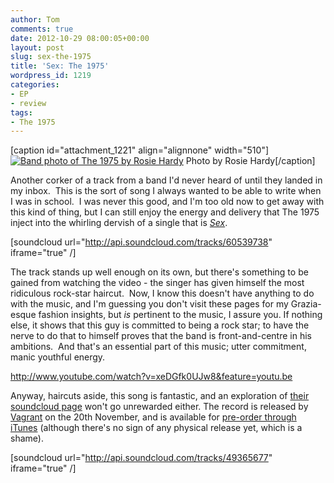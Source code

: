 ```yaml
---
author: Tom
comments: true
date: 2012-10-29 08:00:05+00:00
layout: post
slug: sex-the-1975
title: 'Sex: The 1975'
wordpress_id: 1219
categories:
- EP
- review
tags:
- The 1975
---
```


[caption id="attachment_1221" align="alignnone" width="510"][![Band photo of The 1975 by Rosie Hardy](http://eatenbymonsters.files.wordpress.com/2012/10/the1975_rose_hardy.jpg)](http://eatenbymonsters.files.wordpress.com/2012/10/the1975_rose_hardy.jpg) Photo by Rosie Hardy[/caption]

Another corker of a track from a band I'd never heard of until they landed in my inbox.  This is the sort of song I always wanted to be able to write when I was in school.  I was never this good, and I'm too old now to get away with this kind of thing, but I can still enjoy the energy and delivery that The 1975 inject into the whirling dervish of a single that is [_Sex_](http://the1975.com/).

[soundcloud url="http://api.soundcloud.com/tracks/60539738" iframe="true" /]

The track stands up well enough on its own, but there's something to be gained from watching the video - the singer has given himself the most ridiculous rock-star haircut.  Now, I know this doesn't have anything to do with the music, and I'm guessing you don't visit these pages for my Grazia-esque fashion insights, but _is_ pertinent to the music, I assure you. If nothing else, it shows that this guy is committed to being a rock star; to have the nerve to do that to himself proves that the band is front-and-centre in his ambitions.  And that's an essential part of this music; utter commitment, manic youthful energy.

http://www.youtube.com/watch?v=xeDGfk0UJw8&feature=youtu.be

Anyway, haircuts aside, this song is fantastic, and an exploration of [their soundcloud page](http://soundcloud.com/the1975) won't go unrewarded either. The record is released by [Vagrant](http://vagrant.com/) on the 20th November, and is available for [pre-order through iTunes](http://smarturl.it/the1975sexep) (although there's no sign of any physical release yet, which is a shame).

[soundcloud url="http://api.soundcloud.com/tracks/49365677" iframe="true" /]
